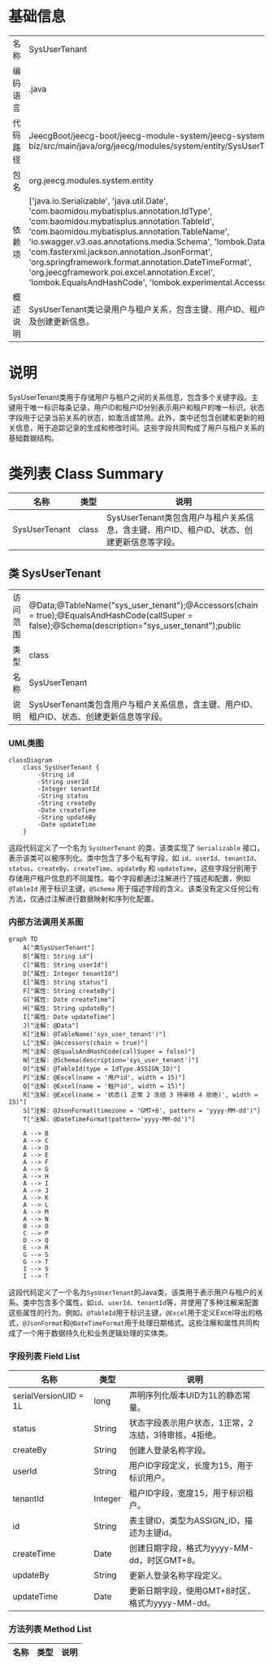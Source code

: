 # 基础信息

|      |      |
|------|------|
| 名称 | SysUserTenant |
| 编码语言 | .java |
| 代码路径 | JeecgBoot/jeecg-boot/jeecg-module-system/jeecg-system-biz/src/main/java/org/jeecg/modules/system/entity/SysUserTenant.java |
| 包名 | org.jeecg.modules.system.entity |
| 依赖项 | ['java.io.Serializable', 'java.util.Date', 'com.baomidou.mybatisplus.annotation.IdType', 'com.baomidou.mybatisplus.annotation.TableId', 'com.baomidou.mybatisplus.annotation.TableName', 'io.swagger.v3.oas.annotations.media.Schema', 'lombok.Data', 'com.fasterxml.jackson.annotation.JsonFormat', 'org.springframework.format.annotation.DateTimeFormat', 'org.jeecgframework.poi.excel.annotation.Excel', 'lombok.EqualsAndHashCode', 'lombok.experimental.Accessors'] |
| 概述说明 | SysUserTenant类记录用户与租户关系，包含主键、用户ID、租户ID、状态及创建更新信息。 |

# 说明

SysUserTenant类用于存储用户与租户之间的关系信息，包含多个关键字段。主键用于唯一标识每条记录，用户ID和租户ID分别表示用户和租户的唯一标识。状态字段用于记录当前关系的状态，如激活或禁用。此外，类中还包含创建和更新的相关信息，用于追踪记录的生成和修改时间。这些字段共同构成了用户与租户关系的基础数据结构。

# 类列表 Class Summary

| 名称   | 类型  | 说明 |
|-------|------|-------------|
| SysUserTenant | class | SysUserTenant类包含用户与租户关系信息，含主键、用户ID、租户ID、状态、创建更新信息等字段。 |



## 类 SysUserTenant

|      |      |
|------|------|
| 访问范围 | @Data;@TableName("sys_user_tenant");@Accessors(chain = true);@EqualsAndHashCode(callSuper = false);@Schema(description="sys_user_tenant");public |
| 类型 | class |
| 名称 | SysUserTenant |
| 说明 | SysUserTenant类包含用户与租户关系信息，含主键、用户ID、租户ID、状态、创建更新信息等字段。 |


### UML类图

```mermaid
classDiagram
    class SysUserTenant {
        -String id
        -String userId
        -Integer tenantId
        -String status
        -String createBy
        -Date createTime
        -String updateBy
        -Date updateTime
    }
```

这段代码定义了一个名为 `SysUserTenant` 的类，该类实现了 `Serializable` 接口，表示该类可以被序列化。类中包含了多个私有字段，如 `id`、`userId`、`tenantId`、`status`、`createBy`、`createTime`、`updateBy` 和 `updateTime`，这些字段分别用于存储用户租户信息的不同属性。每个字段都通过注解进行了描述和配置，例如 `@TableId` 用于标识主键，`@Schema` 用于描述字段的含义。该类没有定义任何公有方法，仅通过注解进行数据映射和序列化配置。


### 内部方法调用关系图

```mermaid
graph TD
    A["类SysUserTenant"]
    B["属性: String id"]
    C["属性: String userId"]
    D["属性: Integer tenantId"]
    E["属性: String status"]
    F["属性: String createBy"]
    G["属性: Date createTime"]
    H["属性: String updateBy"]
    I["属性: Date updateTime"]
    J["注解: @Data"]
    K["注解: @TableName('sys_user_tenant')"]
    L["注解: @Accessors(chain = true)"]
    M["注解: @EqualsAndHashCode(callSuper = false)"]
    N["注解: @Schema(description='sys_user_tenant')"]
    O["注解: @TableId(type = IdType.ASSIGN_ID)"]
    P["注解: @Excel(name = '用户id', width = 15)"]
    Q["注解: @Excel(name = '租户id', width = 15)"]
    R["注解: @Excel(name = '状态(1 正常 2 冻结 3 待审核 4 拒绝)', width = 15)"]
    S["注解: @JsonFormat(timezone = 'GMT+8', pattern = 'yyyy-MM-dd')"]
    T["注解: @DateTimeFormat(pattern='yyyy-MM-dd')"]

    A --> B
    A --> C
    A --> D
    A --> E
    A --> F
    A --> G
    A --> H
    A --> I
    A --> J
    A --> K
    A --> L
    A --> M
    A --> N
    B --> O
    C --> P
    D --> Q
    E --> R
    G --> S
    G --> T
    I --> S
    I --> T
```

这段代码定义了一个名为`SysUserTenant`的Java类，该类用于表示用户与租户的关系。类中包含多个属性，如`id`、`userId`、`tenantId`等，并使用了多种注解来配置这些属性的行为。例如，`@TableId`用于标识主键，`@Excel`用于定义Excel导出的格式，`@JsonFormat`和`@DateTimeFormat`用于处理日期格式。这些注解和属性共同构成了一个用于数据持久化和业务逻辑处理的实体类。

### 字段列表 Field List

| 名称  | 类型  | 说明 |
|-------|-------|------|
| serialVersionUID = 1L | long | 声明序列化版本UID为1L的静态常量。 |
| status | String | 状态字段表示用户状态，1正常，2冻结，3待审核，4拒绝。 |
| createBy | String | 创建人登录名称字段。 |
| userId | String | 用户ID字段定义，长度为15，用于标识用户。 |
| tenantId | Integer | 租户ID字段，宽度15，用于标识租户。 |
| id | String | 表主键ID，类型为ASSIGN_ID，描述为主键id。 |
| createTime | Date | 创建日期字段，格式为yyyy-MM-dd，时区GMT+8。 |
| updateBy | String | 更新人登录名称字段定义。 |
| updateTime | Date | 更新日期字段，使用GMT+8时区，格式为yyyy-MM-dd。 |

### 方法列表 Method List

| 名称  | 类型  | 说明 |
|-------|-------|------|




